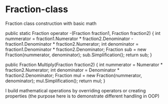 # Fraction-class
Fraction class construction with basic math


public static Fraction operator -(Fraction fraction1, Fraction fraction2)
        {
            int nummerator = fraction1.Numerator * fraction2.Denominator - fraction1.Denominator * fraction2.Numerator;
            int denominator = fraction1.Denominator * fraction2.Denominator;
            Fraction sub = new Fraction(nummerator, denominator);
            sub.Simplification();
            return sub;
        }
        
        
public Fraction Multiply(Fraction fraction2)
        {
            int nummerator = Numerator * fraction2.Numerator;
            int denominator = Denominator * fraction2.Denominator;
            Fraction mul = new Fraction(nummerator, denominator);
            mul.Simplification();
            return mul;
        }
        
        
I build mathematical operations by overriding operators or creating properties (the purpose here is to demonstrate different handling in OOP)
